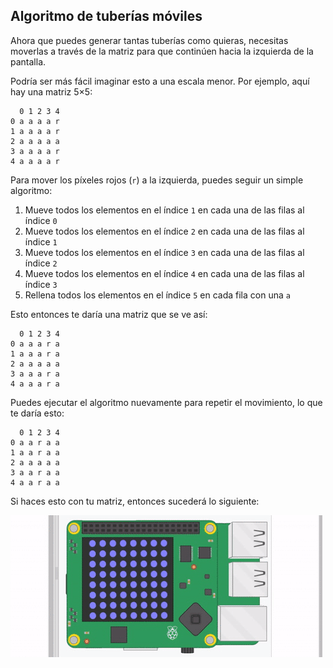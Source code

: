 ## Algoritmo de tuberías móviles

Ahora que puedes generar tantas tuberías como quieras, necesitas moverlas a través de la matriz para que continúen hacia la izquierda de la pantalla.

Podría ser más fácil imaginar esto a una escala menor. Por ejemplo, aquí hay una matriz 5×5:

```
  0 1 2 3 4
0 a a a a r
1 a a a a r
2 a a a a a
3 a a a a r
4 a a a a r
```
Para mover los píxeles rojos (`r`) a la izquierda, puedes seguir un simple algoritmo:
  1. Mueve todos los elementos en el índice `1` en cada una de las filas al índice `0`
  1. Mueve todos los elementos en el índice `2` en cada una de las filas al índice `1`
  1. Mueve todos los elementos en el índice `3` en cada una de las filas al índice `2`
  1. Mueve todos los elementos en el índice `4` en cada una de las filas al índice `3`
  1. Rellena todos los elementos en el índice `5` en cada fila con una `a`

Esto entonces te daría una matriz que se ve así:

```
  0 1 2 3 4
0 a a a r a
1 a a a r a
2 a a a a a
3 a a a r a
4 a a a r a
```
Puedes ejecutar el algoritmo nuevamente para repetir el movimiento, lo que te daría esto:

```
  0 1 2 3 4
0 a a r a a
1 a a r a a
2 a a a a a
3 a a r a a
4 a a r a a
```
Si haces esto con tu matriz, entonces sucederá lo siguiente:

![moviendo las tuberías](images/SH-1.gif)
